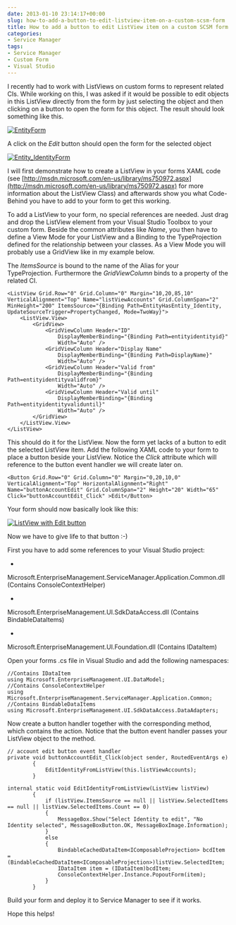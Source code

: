 ```yaml
---
date: 2013-01-10 23:14:17+00:00
slug: how-to-add-a-button-to-edit-listview-item-on-a-custom-scsm-form
title: How to add a button to edit ListView item on a custom SCSM form
categories:
- Service Manager
tags:
- Service Manager
- Custom Form
- Visual Studio
---
```











I recently had to work with ListViews on custom forms to represent related CIs. While working on this, I was asked if it would be possible to edit objects in this ListView directly from the form by just selecting the object and then clicking on a button to open the form for this object. The result should look something like this.




[![EntityForm](/images/entityform.png?w=460)](/images/entityform.png)




A click on the _Edit_ button should open the form for the selected object




[![Entity_IdentityForm](/images/entity_identityform.png?w=460)](/images/entity_identityform.png)




I will first demonstrate how to create a ListView in your forms XAML code (see [http://msdn.microsoft.com/en-us/library/ms750972.aspx](http://msdn.microsoft.com/en-us/library/ms750972.aspx) for more information about the ListView Class) and afterwards show you what Code-Behind you have to add to your form to get this working.


<!-- more -->


To add a ListView to your form, no special references are needed. Just drag and drop the ListView element from your Visual Studio Toolbox to your custom form. Beside the common attributes like _Name_, you then have to define a View Mode for your ListView and a Binding to the TypeProjection defined for the relationship between your classes. As a View Mode you will probably use a GridView like in my example below.




The _ItemsSource_ is bound to the name of the Alias for your TypeProjection. Furthermore the _GridViewColumn_ binds to a property of the related CI.




    
    <ListView Grid.Row="0" Grid.Column="0" Margin="10,20,85,10" VerticalAlignment="Top" Name="listViewAccounts" Grid.ColumnSpan="2" MinHeight="200" ItemsSource="{Binding Path=EntityHasEntity_Identity, UpdateSourceTrigger=PropertyChanged, Mode=TwoWay}">
        <ListView.View>
            <GridView>
                <GridViewColumn Header="ID"
                    DisplayMemberBinding="{Binding Path=entityidentityid}"
                    Width="Auto" />
                <GridViewColumn Header="Display Name"
                    DisplayMemberBinding="{Binding Path=DisplayName}"
                    Width="Auto" />
                <GridViewColumn Header="Valid from"
                    DisplayMemberBinding="{Binding Path=entityidentityvalidfrom}"
                    Width="Auto" />
                <GridViewColumn Header="Valid until"
                    DisplayMemberBinding="{Binding Path=entityidentityvaliduntil}"
                    Width="Auto" />
            </GridView>
        </ListView.View>
    </ListView>




This should do it for the ListView. Now the form yet lacks of a button to edit the selected ListView item. Add the following XAML code to your form to place a button beside your ListView. Notice the _Click_ attribute which will reference to the button event handler we will create later on.




    
    <Button Grid.Row="0" Grid.Column="0" Margin="0,20,10,0" VerticalAlignment="Top" HorizontalAlignment="Right" Name="buttonAccountEdit" Grid.ColumnSpan="2" Height="20" Width="65" Click="buttonAccountEdit_Click" >Edit</Button>




Your form should now basically look like this:




[![ListView with Edit button](/images/entityformdraft.png?w=460)](/images/entityformdraft.png)




Now we have to give life to that button :-)




First you have to add some references to your Visual Studio project:






	
  * 


Microsoft.EnterpriseManagement.ServiceManager.Application.Common.dll (Contains ConsoleContextHelper)


	
  * 


Microsoft.EnterpriseManagement.UI.SdkDataAccess.dll (Contains BindableDataItems)


	
  * 


Microsoft.EnterpriseManagement.UI.Foundation.dll (Contains IDataItem)





Open your forms .cs file in Visual Studio and add the following namespaces:




    
    //Contains IDataItem
    using Microsoft.EnterpriseManagement.UI.DataModel;
    //Contains ConsoleContextHelper
    using Microsoft.EnterpriseManagement.ServiceManager.Application.Common;
    //Contains BindableDataItems
    using Microsoft.EnterpriseManagement.UI.SdkDataAccess.DataAdapters;




Now create a button handler together with the corresponding method, which contains the action. Notice that the button event handler passes your ListView object to the method.




    
    // account edit button event handler
    private void buttonAccountEdit_Click(object sender, RoutedEventArgs e)
            {
                EditIdentityFromListView(this.listViewAccounts);
            }
    
    internal static void EditIdentityFromListView(ListView listView)
            {
                if (listView.ItemsSource == null || listView.SelectedItems == null || listView.SelectedItems.Count == 0)
                {
                    MessageBox.Show("Select Identity to edit", "No Identity selected", MessageBoxButton.OK, MessageBoxImage.Information);
                }
                else
                {
                    BindableCachedDataItem<IComposableProjection> bcdItem = (BindableCachedDataItem<IComposableProjection>)listView.SelectedItem;
                    IDataItem item = (IDataItem)bcdItem;
                    ConsoleContextHelper.Instance.PopoutForm(item);
                }
            }


Build your form and deploy it to Service Manager to see if it works.

Hope this helps!








